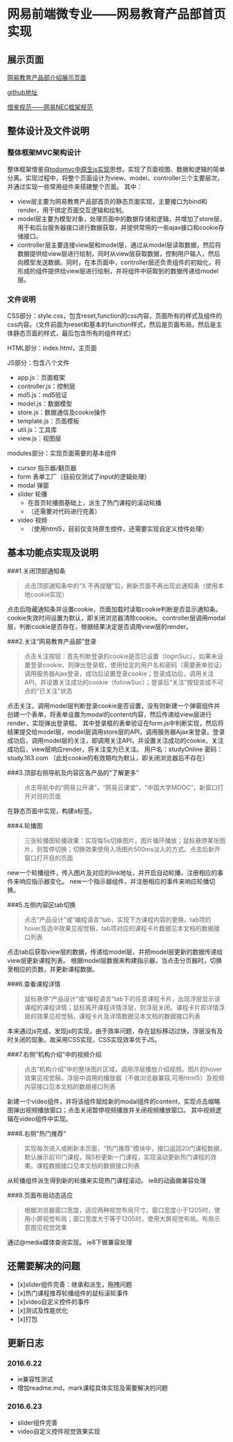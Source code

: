 # 网易前端微专业——网易教育产品部首页实现
## 展示页面
[网易教育产品部介绍展示页面](http://115.159.97.188/NetEaseEducationProduct/index.html)

[github地址](https://github.com/vivijind/NetEaseEducationProduct)

[借鉴规范——网易NEC框架规范](http://nec.netease.com/)

## 整体设计及文件说明
### 整体框架MVC架构设计
整体框架借鉴自[todomvc中原生js实现](https://github.com/tastejs/todomvc/tree/master/examples/vanillajs)思想，实现了页面视图、数据和逻辑的简单分离。实现过程中，将整个页面设计为view、model、controller三个主要层次，并通过实现一些常用组件来搭建整个页面。
其中：
* view层主要为网易教育产品部首页的静态页面实现，主要接口为bind和render，用于绑定页面交互逻辑和绘制。
* model层主要为模型对象，处理页面中的数据存储和逻辑，并增加了store层，用于和后台服务器接口进行数据获取，并提供常用的一些ajax接口和cookie存储接口。
* controller层主要连接view层和model层，通过从model层读取数据，然后将数据提供给view层进行绘制，同时从view层获取数据，控制用户输入，然后向模型发送数据。同时，在本页面中，controller层还负责组件的初始化，将形成的组件提供给view层进行绘制，并将组件中获取到的数据传递给model层。

### 文件说明
CSS部分：style.css，包含reset,function的css内容，页面所有的样式及组件的css内容。（文件前面为reset和基本的function样式，然后是页面布局，然后是主体静态页面的样式，最后包含所有的组件样式）

HTML部分：index.html，主页面

JS部分：包含八个文件
* app.js：页面框架
* controller.js：控制层
* md5.js：md5验证
* model.js：数据模型
* store.js：数据通信及cookie操作
* template.js：页面模板
* util.js：工具库
* view.js：视图层

modules部分：实现页面需要的基本组件
* cursor 指示器/翻页器
* form 表单工厂（目前仅测试了input的逻辑处理）
* modal 弹窗
* slider 轮播
    - 在首页轮播图基础上，派生了热门课程的滚动轮播
    - （还需要对代码进行完善）
* video 视频
    - （使用html5，目前仅支持原生控件，还需要实现自定义控件处理）

## 基本功能点实现及说明
###1.关闭顶部通知条
>点击顶部通知条中的“X 不再提醒”后，刷新页面不再出现此通知条（使用本地cookie实现）

点击后隐藏通知条并设置cookie，页面加载时读取cookie判断是否显示通知条。cookie失效时间设置为默认，即关闭浏览器清除cookie。
controller层调用modal层，判断cookie是否存在，根据结果决定是否调用view层的render。

###2.关注“网易教育产品部”登录
>点击关注按钮：首先判断登录的cookie是否已设置（loginSuc），如果未设置登录cookie，则弹出登录框，使用给定的用户名和密码（需要表单验证）调用服务器Ajax登录，成功后设置登录cookie；登录成功后，调用关注API，并设置关注成功的cookie（followSuc）；登录后“关注”按钮变成不可点的“已关注”状态

点击关注，调用model层判断登录cookie是否设置，没有则新建一个弹窗组件并创建一个表单，将表单设置为modal的content内容，然后传递给view层进行render，实现弹出登录框。
其中登录框的表单验证在form.js中判断实现，然后将结果提交给model层，model层调用store层的API，调用服务器Ajax来登录。登录成功后，调用model层的关注，即调用关注API，并设置关注成功的cookie。关注成功后，view层响应render，将关注变为已关注。
用户名：studyOnline
密码：study.163.com
（此处cookie的有效期均为默认，即关闭浏览器后不存在）

###3.顶部右侧导航及内容区各产品的“了解更多”
>点击导航中的“网易公开课”，“网易云课堂”，“中国大学MOOC”，新窗口打开对目的页面

在静态页面中实现，构建a标签。

###4.轮播图
>三张轮播图轮播效果：实现每5s切换图片，图片循环播放；鼠标悬停某张图片，则暂停切换；切换效果使用入场图片500ms淡入的方式。点击后新开窗口打开目的页面

new一个轮播组件，传入图片及对应的link地址，并开启自动轮播，注册相应的事件来响应指示器变化。
new一个指示器组件，并注册相应的事件来响应轮播切换。

###5.左侧内容区tab切换
>点击“产品设计”或“编程语言”tab，实现下方课程内容的更换。tab项的hover及选中效果见视觉稿，tab项对应的课程卡片数据见本文档的数据接口列表

点击tab后获取view层的数据，传递给model层，并把model层更新的数据传递给view层更新课程列表。
根据model层数据来构建指示器，当点击分页器时，切换至相应的页数，并更新课程数据。

###6.查看课程详情
>鼠标悬停“产品设计”或“编程语言”tab下的任意课程卡片，出现浮层显示该课程的课程详情；鼠标离开课程详情浮层，则浮层关闭。课程卡片即详情浮层的效果见视觉稿，课程卡片及详情数据见本文档的数据接口列表

本来通过js完成，发现js的实现，由于效率问题，存在鼠标移动过快，浮层没有及时关闭的现象。故采用CSS实现，CSS实现效率优于JS。

###7.右侧“机构介绍”中的视频介绍
>点击“机构介绍”中的整块图片区域，调用浮层播放介绍视频。图片的hover效果见视觉稿，浮层中调用的播放器（不做浏览器兼容,可用html5）及视频内容接口见本文档的数据接口列表

新建一个video组件，并将该组件赋给新的modal组件的content，实现点击缩略图弹出视频播放窗口；点击关闭暂停视频播放并关闭视频播放窗口。
其中视频逻辑在video组件中实现。

###8.右侧“热门推荐”
>实现每次进入或刷新本页面，“热门推荐”模块中，接口返回20门课程数据，默认展示前10门课程，隔5秒更新一门课程，实现滚动更新热门课程的效果。课程数据接口见本文档的数据接口列表

从轮播组件派生得到新的轮播来实现热门课程滚动。
ie8的动画做兼容处理

###9.页面布局动态适应
>根据浏览器窗口宽度，适应两种视觉布局尺寸。窗口宽度小于1205时，使用小屏视觉布局；窗口宽度大于等于1205时，使用大屏视觉布局。布局示意图见视觉效果

通过@media媒体查询实现。
ie8下做兼容处理

## 还需要解决的问题
- [x]slider组件完善：继承和派生，拖拽问题
- [x]热门课程推荐轮播组件的鼠标滚轮事件
- [x]video自定义控件的事件
- [x]测试及性能优化
- [x]打包

## 更新日志
### 2016.6.22
* ie兼容性测试
* 增加readme.md，mark课程具体实现及需要解决的问题

### 2016.6.23
* slider组件完善
* video自定义控件视觉效果实现


